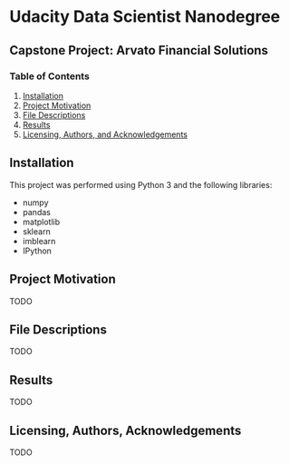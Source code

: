 # Udacity Data Scientist Nanodegree
## Capstone Project: Arvato Financial Solutions

### Table of Contents

1. [Installation](#installation)
2. [Project Motivation](#motivation)
3. [File Descriptions](#files)
4. [Results](#results)
5. [Licensing, Authors, and Acknowledgements](#licensing)

## Installation <a name="installation"></a>

This project was performed using Python 3 and the following libraries:
- numpy
- pandas
- matplotlib
- sklearn
- imblearn
- IPython

## Project Motivation<a name="motivation"></a>

TODO

## File Descriptions <a name="files"></a>

TODO

## Results<a name="results"></a>

TODO

## Licensing, Authors, Acknowledgements<a name="licensing"></a>

TODO
